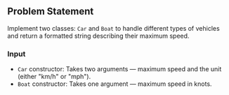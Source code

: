 ## Problem Statement

Implement two classes: `Car` and `Boat` to handle different types of vehicles and return a formatted string describing their maximum speed.

### Input
- `Car` constructor: Takes two arguments — maximum speed and the unit (either "km/h" or "mph").
- `Boat` constructor: Takes one argument — maximum speed in knots.

